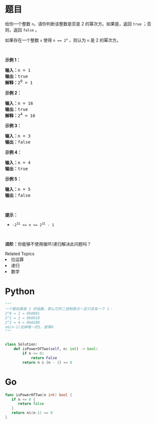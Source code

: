 # 题目
<p>给你一个整数 <code>n</code>，请你判断该整数是否是 2 的幂次方。如果是，返回 <code>true</code> ；否则，返回 <code>false</code> 。</p>

<p>如果存在一个整数 <code>x</code> 使得 <code>n == 2<sup>x</sup></code> ，则认为 <code>n</code> 是 2 的幂次方。</p>

<p> </p>

<p><strong>示例 1：</strong></p>

<pre>
<strong>输入：</strong>n = 1
<strong>输出：</strong>true
<strong>解释：</strong>2<sup>0</sup> = 1
</pre>

<p><strong>示例 2：</strong></p>

<pre>
<strong>输入：</strong>n = 16
<strong>输出：</strong>true
<strong>解释：</strong>2<sup>4</sup> = 16
</pre>

<p><strong>示例 3：</strong></p>

<pre>
<strong>输入：</strong>n = 3
<strong>输出：</strong>false
</pre>

<p><strong>示例 4：</strong></p>

<pre>
<strong>输入：</strong>n = 4
<strong>输出：</strong>true
</pre>

<p><strong>示例 5：</strong></p>

<pre>
<strong>输入：</strong>n = 5
<strong>输出：</strong>false
</pre>

<p> </p>

<p><strong>提示：</strong></p>

<ul>
	<li><code>-2<sup>31</sup> <= n <= 2<sup>31</sup> - 1</code></li>
</ul>

<p> </p>

<p><strong>进阶：</strong>你能够不使用循环/递归解决此问题吗？</p>
<div><div>Related Topics</div><div><li>位运算</li><li>递归</li><li>数学</li></div></div>

# Python

```python
"""
一个数如果是 2 的指数，那么它的二进制表示一定只含有一个 1：
2^0 = 1 = 0b0001
2^1 = 2 = 0b0010
2^2 = 4 = 0b0100
n&(n-1)去掉唯一的1，就等0
"""


class Solution:
    def isPowerOfTwo(self, n: int) -> bool:
        if n <= 0:
            return False
        return n & (n - 1) == 0
```

# Go

```go
func isPowerOfTwo(n int) bool {
   if n <= 0 {
      return false
   }
   return n&(n-1) == 0
}
```